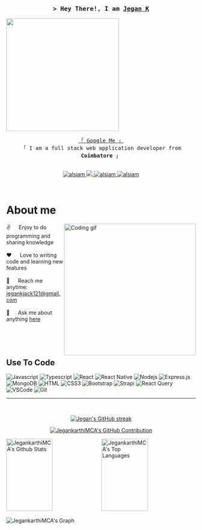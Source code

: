 
<!-- Intro  -->

<h3 align="center">
        <samp>&gt; Hey There!, I am
                <b><a target="_blank" href="https://jegan jack.com">Jegan K</a></b>
        </samp>
</h3>
<p><img src="https://user-images.githubusercontent.com/74038190/235224431-e8c8c12e-6826-47f1-89fb-2ddad83b3abf.gif" width="300">
</p>

<p align="center"> 
  <samp>
    <a href="https://www.google.com/search?q=Jegan+Jack">「 Google Me 」</a>
    <br>
    「 I am a full stack web application developer from <b>Coimbatore</b> 」
    <br>
    <br>
  </samp>
</p>

<p align="center">
 <a href="https://linkedin.com/in/jegan-karthi-33191b201" target="_blank">
  <img src="https://img.shields.io/badge/LinkedIn-0077B5?style=for-the-badge&logo=linkedin&logoColor=white" alt="alsiam"/>
 </a>
 <!-- <a href="https://dev.to/alsiam" target="_blank">
  <img src="https://img.shields.io/badge/dev.to-0A0A0A?style=for-the-badge&logo=dev.to&logoColor=white" alt="alsiam" />
 </a> -->
 <a href="https://twitter.com/jegankjack121?t=_A81aTHetSVM3PTEGEcGYQ&s=09" target="_blank">
  <img src="https://img.shields.io/badge/Twitter-1DA1F2?style=for-the-badge&logo=twitter&logoColor=white" />
 </a>
 <a href="https://www.instagram.com/jegan_jack121/?igshid=NGVhN2U2NjQ0Yg%3D%3D" target="_blank">
  <img src="https://img.shields.io/badge/Instagram-fe4164?style=for-the-badge&logo=instagram&logoColor=white" alt="alsiam" />
 </a> 
 <a href="https://facebook.com/jegan555karthi" target="_blank">
  <img src="https://img.shields.io/badge/Facebook-20BEFF?&style=for-the-badge&logo=facebook&logoColor=white" alt="alsiam"  />
  </a> 
</p>
<br />

<!-- About Section -->
 # About me
 
<p>
 <img align="right" width="350" src="/assets/programmer.gif" alt="Coding gif" />
  
 ✌️ &emsp; Enjoy to do programming and sharing knowledge <br/><br/>
 ❤️ &emsp; Love to writing code and learning new features<br/><br/>
 📧 &emsp; Reach me anytime: jegankjack121@gmail.com<br/><br/>
 💬 &emsp; Ask me about anything [here](https://github.com/JegankarthiMCA/JegankarthiMCA/issues)

</p>

<br/>
<br/>
<br/>

## Use To Code

![Javascript](https://img.shields.io/badge/Javascript-F0DB4F?style=for-the-badge&labelColor=black&logo=javascript&logoColor=F0DB4F)
![Typescript](https://img.shields.io/badge/Typescript-007acc?style=for-the-badge&labelColor=black&logo=typescript&logoColor=007acc)
![React](https://img.shields.io/badge/-React-61DBFB?style=for-the-badge&labelColor=black&logo=react&logoColor=61DBFB)
![React Native](https://img.shields.io/badge/React_Native-20232A?style=for-the-badge&logo=react&logoColor=61DAFB)
![Nodejs](https://img.shields.io/badge/Nodejs-3C873A?style=for-the-badge&labelColor=black&logo=node.js&logoColor=3C873A)
![Express.js](https://img.shields.io/badge/Express.js-000000?style=for-the-badge&logo=express&logoColor=white)
![MongoDB](https://img.shields.io/badge/MongoDB-4EA94B?style=for-the-badge&logo=mongodb&logoColor=white)
![HTML](https://img.shields.io/badge/HTML5-E34F26?style=for-the-badge&logo=html5&logoColor=white)
![CSS3](https://img.shields.io/badge/CSS3-1572B6?style=for-the-badge&logo=css3&logoColor=white)
![Bootstrap](https://img.shields.io/badge/Bootstrap-563D7C?style=for-the-badge&logo=bootstrap&logoColor=white)
![Strapi](https://img.shields.io/badge/strapi-2E7EEA?style=for-the-badge&logo=strapi&logoColor=white)
![React Query](https://img.shields.io/badge/-React_Query-FF4154?style=for-the-badge&logo=react%20query&logoColor=white)
![VSCode](https://img.shields.io/badge/Visual_Studio-0078d7?style=for-the-badge&logo=visual%20studio&logoColor=white)
![Git](https://img.shields.io/badge/Git-F05032?style=for-the-badge&logo=git&logoColor=white)


<hr/>
<br/>

<p align="center">
  <a href="https://github.com/JegankarthiMCA">
    <img src="https://github-readme-streak-stats.herokuapp.com/?user=JegankarthiMCA&theme=radical&border=7F3FBF&background=0D1117" alt="Jegan's GitHub streak"/>
  </a>
</p>

<p align="center">
  <a href="https://github.com/JegankarthiMCA">
    <img src="https://github-profile-summary-cards.vercel.app/api/cards/profile-details?username=JegankarthiMCA&theme=radical" alt="JegankarthiMCA's GitHub Contribution"/>
  </a>
</p>

<a> 
    <a href="https://github.com/JegankarthiMCA"><img alt="JegankarthiMCA's Github Stats" src="https://denvercoder1-github-readme-stats.vercel.app/api?username=JegankarthiMCA&show_icons=true&count_private=true&theme=react&border_color=7F3FBF&bg_color=0D1117&title_color=F85D7F&icon_color=F8D866" height="192px" width="49.5%"/></a>
  <a href="https://github.com/JegankarthiMCA"><img alt="JegankarthiMCA's Top Languages" src="https://denvercoder1-github-readme-stats.vercel.app/api/top-langs/?username=JegankarthiMCA&langs_count=8&layout=compact&theme=react&border_color=7F3FBF&bg_color=0D1117&title_color=F85D7F&icon_color=F8D866" height="192px" width="49.5%"/></a>
  <br/>
</a>


![JegankarthiMCA's Graph](https://github-readme-activity-graph.vercel.app/graph?username=JegankarthiMCA&custom_title=JegankarthiMCA's%20GitHub%20Activity%20Graph&bg_color=0D1117&color=7F3FBF&line=7F3FBF&point=7F3FBF&area_color=FFFFFF&title_color=FFFFFF&area=true)
